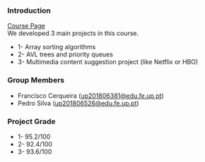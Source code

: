 ### Introduction
[Course Page](https://sigarra.up.pt/feup/pt/ucurr_geral.ficha_uc_view?pv_ocorrencia_id=420247)  
We developed 3 main projects in this course.
 * 1- Array sorting algorithms
 * 2- AVL trees and priority queues
 * 3- Multimedia content suggestion project (like Netflix or HBO)

### Group Members
 * Francisco Cerqueira (up201806381@edu.fe.up.pt)
 * Pedro Silva    (up201806526@edu.fe.up.pt)

### Project Grade
 * 1- 95.2/100
 * 2- 92.4/100
 * 3- 93.6/100
 


